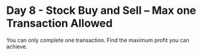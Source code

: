 # Day 8 - Stock Buy and Sell – Max one Transaction Allowed

You can only complete one transaction. Find the maximum profit you can achieve.
